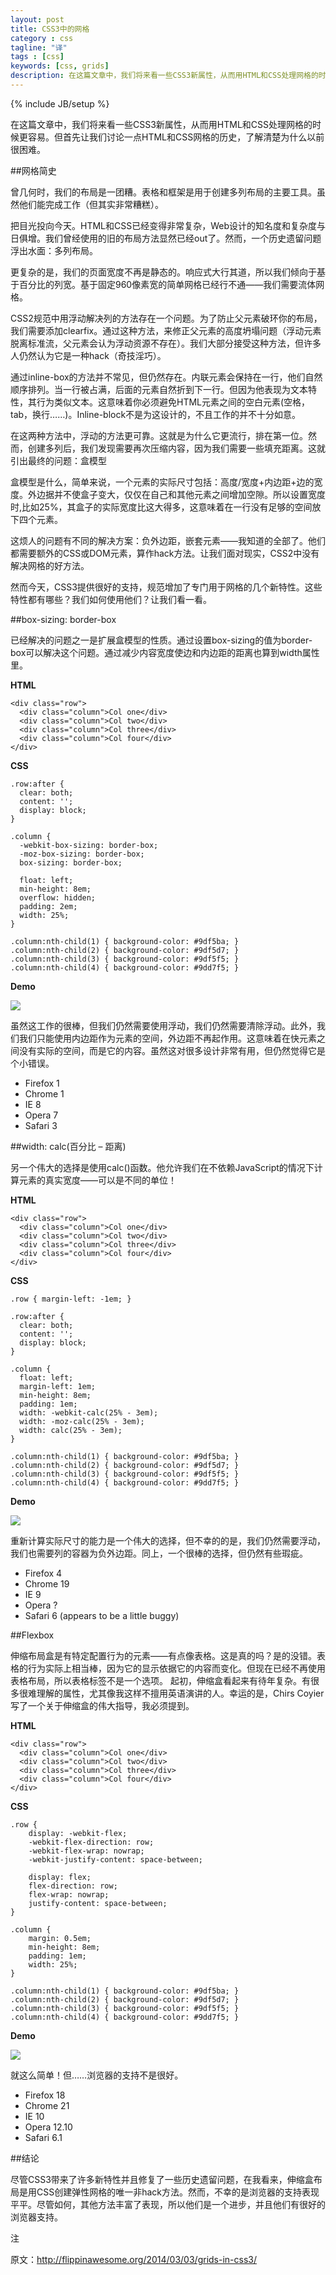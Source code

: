 ```yaml
---
layout: post
title: CSS3中的网格
category : css
tagline: "译"
tags : [css]
keywords: [css, grids]
description: 在这篇文章中，我们将来看一些CSS3新属性，从而用HTML和CSS处理网格的时候更容易。但首先让我们讨论一点HTML和CSS网格的历史，了解清楚为什么以前很困难。
---
```

{% include JB/setup %}

在这篇文章中，我们将来看一些CSS3新属性，从而用HTML和CSS处理网格的时候更容易。但首先让我们讨论一点HTML和CSS网格的历史，了解清楚为什么以前很困难。

##网格简史

曾几何时，我们的布局是一团糟。表格和框架是用于创建多列布局的主要工具。虽然他们能完成工作（但其实非常糟糕）。

把目光投向今天。HTML和CSS已经变得非常复杂，Web设计的知名度和复杂度与日俱增。我们曾经使用的旧的布局方法显然已经out了。然而，一个历史遗留问题浮出水面：多列布局。

更复杂的是，我们的页面宽度不再是静态的。响应式大行其道，所以我们倾向于基于百分比的列宽。基于固定960像素宽的简单网格已经行不通——我们需要流体网格。

CSS2规范中用浮动解决列的方法存在一个问题。为了防止父元素破环你的布局，我们需要添加clearfix。通过这种方法，来修正父元素的高度坍塌问题（浮动元素脱离标准流，父元素会认为浮动资源不存在）。我们大部分接受这种方法，但许多人仍然认为它是一种hack（奇技淫巧）。

通过inline-box的方法并不常见，但仍然存在。内联元素会保持在一行，他们自然顺序排列。当一行被占满，后面的元素自然折到下一行。但因为他表现为文本特性，其行为类似文本。这意味着你必须避免HTML元素之间的空白元素(空格，tab，换行……)。Inline-block不是为这设计的，不且工作的并不十分如意。

在这两种方法中，浮动的方法更可靠。这就是为什么它更流行，排在第一位。然而，创建多列后，我们发现需要再次压缩内容，因为我们需要一些填充距离。这就引出最终的问题：盒模型

盒模型是什么，简单来说，一个元素的实际尺寸包括：高度/宽度+内边距+边的宽度。外边据并不使盒子变大，仅仅在自己和其他元素之间增加空隙。所以设置宽度时,比如25%，其盒子的实际宽度比这大得多，这意味着在一行没有足够的空间放下四个元素。

这烦人的问题有不同的解决方案：负外边距，嵌套元素——我知道的全部了。他们都需要额外的CSS或DOM元素，算作hack方法。让我们面对现实，CSS2中没有解决网格的好方法。

然而今天，CSS3提供很好的支持，规范增加了专门用于网格的几个新特性。这些特性都有哪些？我们如何使用他们？让我们看一看。

##box-sizing: border-box

已经解决的问题之一是扩展盒模型的性质。通过设置box-sizing的值为border-box可以解决这个问题。通过减少内容宽度使边和内边距的距离也算到width属性里。

**HTML**

	<div class="row">
	  <div class="column">Col one</div>
	  <div class="column">Col two</div>
	  <div class="column">Col three</div>
	  <div class="column">Col four</div>
	</div>

**CSS**

	.row:after {
	  clear: both;
	  content: '';
	  display: block;
	}
	
	.column {
	  -webkit-box-sizing: border-box;
	  -moz-box-sizing: border-box;
	  box-sizing: border-box;
	  
	  float: left;
	  min-height: 8em;
	  overflow: hidden;
	  padding: 2em;
	  width: 25%;
	}
	
	.column:nth-child(1) { background-color: #9df5ba; }
	.column:nth-child(2) { background-color: #9df5d7; }
	.column:nth-child(3) { background-color: #9df5f5; }
	.column:nth-child(4) { background-color: #9dd7f5; }

**Demo**

![]({{BLOG_IMG}}100.png)

虽然这工作的很棒，但我们仍然需要使用浮动，我们仍然需要清除浮动。此外，我们我们只能使用内边距作为元素的空间，外边距不再起作用。这意味着在快元素之间没有实际的空间，而是它的内容。虽然这对很多设计非常有用，但仍然觉得它是个小错误。

- Firefox 1
- Chrome 1
- IE 8
- Opera 7
- Safari 3

##width: calc(百分比 – 距离)

另一个伟大的选择是使用calc()函数。他允许我们在不依赖JavaScript的情况下计算元素的真实宽度——可以是不同的单位！

**HTML**

	<div class="row">
	  <div class="column">Col one</div>
	  <div class="column">Col two</div>
	  <div class="column">Col three</div>
	  <div class="column">Col four</div>
	</div>

**CSS**

	.row { margin-left: -1em; }
	
	.row:after {
	  clear: both;
	  content: '';
	  display: block;
	}

	.column {
	  float: left;
	  margin-left: 1em;
	  min-height: 8em;
	  padding: 1em;
	  width: -webkit-calc(25% - 3em);
	  width: -moz-calc(25% - 3em);
	  width: calc(25% - 3em);
	}
	
	.column:nth-child(1) { background-color: #9df5ba; }
	.column:nth-child(2) { background-color: #9df5d7; }
	.column:nth-child(3) { background-color: #9df5f5; }
	.column:nth-child(4) { background-color: #9dd7f5; }

**Demo**

![]({{BLOG_IMG}}101.png)

重新计算实际尺寸的能力是一个伟大的选择，但不幸的的是，我们仍然需要浮动，我们也需要列的容器为负外边距。同上，一个很棒的选择，但仍然有些瑕疵。

- Firefox 4
- Chrome 19
- IE 9
- Opera ?
- Safari 6 (appears to be a little buggy)

##Flexbox

伸缩布局盒是有特定配置行为的元素——有点像表格。这是真的吗？是的没错。表格的行为实际上相当棒，因为它的显示依据它的内容而变化。但现在已经不再使用表格布局，所以表格标签不是一个选项。
起初，伸缩盒看起来有待年复杂。有很多很难理解的属性，尤其像我这样不擅用英语演讲的人。幸运的是，Chirs Coyier写了一个关于伸缩盒的伟大指导，我必须提到。

**HTML**

	<div class="row">
	  <div class="column">Col one</div>
	  <div class="column">Col two</div>
	  <div class="column">Col three</div>
	  <div class="column">Col four</div>
	</div>
**CSS**

	.row {
	    display: -webkit-flex;
	    -webkit-flex-direction: row;
	    -webkit-flex-wrap: nowrap;
	    -webkit-justify-content: space-between;
	
	    display: flex;
	    flex-direction: row;
	    flex-wrap: nowrap;
	    justify-content: space-between;
	}
	
	.column {
	    margin: 0.5em;
	    min-height: 8em;
	    padding: 1em;
	    width: 25%;
	}
	
	.column:nth-child(1) { background-color: #9df5ba; }
	.column:nth-child(2) { background-color: #9df5d7; }
	.column:nth-child(3) { background-color: #9df5f5; }
	.column:nth-child(4) { background-color: #9dd7f5; }

**Demo**

![]({{BLOG_IMG}}102.png)

就这么简单！但……浏览器的支持不是很好。

- Firefox 18
- Chrome 21
- IE 10
- Opera 12.10
- Safari 6.1

##结论

尽管CSS3带来了许多新特性并且修复了一些历史遗留问题，在我看来，伸缩盒布局是用CSS创建弹性网格的唯一非hack方法。然而，不幸的是浏览器的支持表现平平。尽管如何，其他方法丰富了表现，所以他们是一个进步，并且他们有很好的浏览器支持。

注

原文：http://flippinawesome.org/2014/03/03/grids-in-css3/